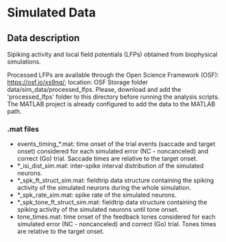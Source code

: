 
# Simulated Data

## Data description

Sipiking activity and local field potentials (LFPs) obtained from biophysical simulations.

Processed LFPs are available through the Open Science Framework (OSF): https://osf.io/xs9nq/; location: OSF Storage folder data/sim_data/processed_lfps. Please, download and add the 'processed_lfps' folder to this directory before running the analysis scripts. The MATLAB project is already configured to add the data to the MATLAB path.


### .mat files
- events_timing_*.mat: time onset of the trial events (saccade and target onset) considered for each simulated error (NC - noncanceled) and correct (Go) trial. Saccade times are relative to the target onset.
- *_isi_dist_sim.mat: inter-spike interval distribution of the simulated neurons.
- *_spk_ft_struct_sim.mat: fieldtrip data structure containing the spiking activity of the simulated neurons during the whole simulation.
- *_spk_rate_sim.mat: spike rate of the simulated neurons.
- *_spk_tone_ft_struct_sim.mat: fieldtrip data structure containing the spiking activity of the simulated neurons until tone onset.
- tone_times.mat: time onset of the feedback tones considered for each simulated error (NC - noncanceled) and correct (Go) trial. Tones times are relative to the target onset. 